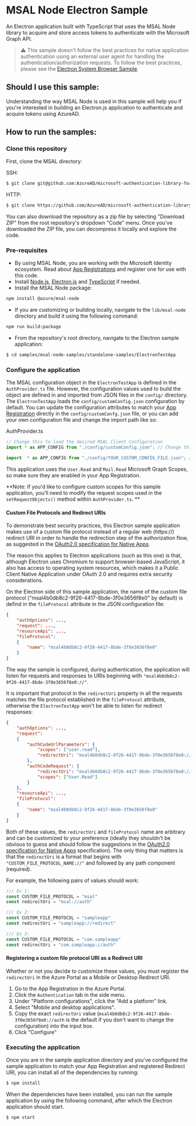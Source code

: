 # MSAL Node Electron Sample

An Electron application built with TypeScript that uses the MSAL Node library to acquire and store access tokens to authenticate with the Microsoft Graph API. 

> :warning: This sample doesn't follow the best practices for native application authentication using an external user agent for handling the authentication/authorization requests. To follow the best practices, please see the [Electron System Browser Sample](../ElectronSystemBrowserTestApp/README.md).

## Should I use this sample:

Understanding the way MSAL Node is used in this sample will help you if you're interested in building an Electron.js application to authenticate and acquire tokens using AzureAD.

## How to run the samples:

### Clone this repository

First, clone the MSAL directory:

SSH:

```bash
$ git clone git@github.com:AzureAD/microsoft-authentication-library-for-js.git
```

HTTP:

```bash
$ git clone https://github.com/AzureAD/microsoft-authentication-library-for-js.git
```

You can also download the repository as a zip file by selecting "Download ZIP" from the root repository's dropdown "Code" menu. Once you've downloaded the ZIP file, you can decompress it locally and explore the code.

### Pre-requisites
- By using MSAL Node, you are working with the Microsoft Identity ecosystem. Read about [App Registrations](https://docs.microsoft.com/en-us/graph/auth-register-app-v2) and register one for use with this code.
- Install [Node.js](https://nodejs.org/en/), [Electron.js](https://www.electronjs.org/) and [TypeScript](https://www.typescriptlang.org/) if needed.
- Install the MSAL Node package:  
```bash
npm install @azure/msal-node
```
- If you are customizing or building locally, navigate to the `lib/msal-node` directory and build it using the following command:
```bash
npm run build:package
```
- From the repository's root directory, navigate to the Electron sample application:

```bash
$ cd samples/msal-node-samples/standalone-samples/ElectronTestApp
```

### Configure the application

The MSAL configuration object in the `ElectronTestApp` is defined in the `AuthProvider.ts` file. However, the configuration values used to build the object are defined in and imported from JSON files in the `config/` directory. The `ElectronTestApp` loads the `config/customConfig.json` configuration by default. You can update the configuration attributes to match your [App Registration](https://docs.microsoft.com/en-us/graph/auth-register-app-v2) directly in the `config/customConfg.json` file, or you can add your own configuration file and change the import path like so:

AuthProvider.ts
```javascript
// Change this to load the desired MSAL Client Configuration
import * as APP_CONFIG from "./config/customConfig.json"; // Change this

import  * as APP_CONFIG from "./config/YOUR_CUSTOM_CONFIG_FILE.json"; // To this
```

This application uses the `User.Read` and `Mail.Read` Microsoft Graph Scopes, so make sure they are enabled in your App Registration.

**Note: If you'd like to configure custom scopes for this sample application, you'll need to modify the request scopes used in the `setRequestObjects()` method within `AuthProvider.ts`. **

#### Custom File Protocols and Redirect URIs

To demonstrate best security practices, this Electron sample application makes use of a custom file protocol instead of a regular web (https://) redirect URI in order to handle the redirection step of the authorization flow, as suggested in the [OAuth2.0 specification for Native Apps](https://tools.ietf.org/html/rfc8252#section-7.1).

The reason this applies to Electron applications (such as this one) is that, although Electron uses Chromium to support browser-based JavaScript, it also has access to operating system resources, which makes it a Public Client Native Application under OAuth 2.0 and requires extra security considerations.

On the Electron side of this sample application, the name of the custom file protocol ("msal4b0db8c2-9f26-4417-8bde-3f0e3656f8e0" by default) is defind in the `fileProtocol` attribute in the JSON configuration file:

```json
{
    "authOptions": ...,
    "request": ...,
    "resourceApi": ...,
    "fileProtocol":
    {
        "name": "msal4b0db8c2-9f26-4417-8bde-3f0e3656f8e0"
    }
}
```

The way the sample is configured, during authentication, the application will listen for requests and responses to URIs beginning with `"msal4b0db8c2-9f26-4417-8bde-3f0e3656f8e0://"`.

It is important that protocol in the `redirectUri` property in all the requests matches the file protocol established in the `fileProtocol` attribute, otherwise the `ElectronTestApp` won't be able to listen for redirect responses:

```json
{
    "authOptions": ...,
    "request":
    {
        "authCodeUrlParameters": {
            "scopes": ["user.read"],
            "redirectUri": "msal4b0db8c2-9f26-4417-8bde-3f0e3656f8e0://auth"
        },
        "authCodeRequest": {
            "redirectUri": "msal4b0db8c2-9f26-4417-8bde-3f0e3656f8e0://auth",
            "scopes": ["User.Read"]
        }
    },
    "resourceApi": ...,
    "fileProtocol":
    {
        "name": "msal4b0db8c2-9f26-4417-8bde-3f0e3656f8e0"
    }
}
```

Both of these values, the `redirectUri` and `fileProtocol` name are arbitrary and can be customized to your preference (ideally they shouldn't be obvious to guess and should follow the suggestions in the [OAuth2.0 specification for Native Apps](https://tools.ietf.org/html/rfc8252#section-8.4) specification). The only thing that matters is that the `redirectUri` is a format that begins with `"CUSTOM_FILE_PROTOCOL_NAME://"` and followed by any path component (required).

For example, the following pairs of values should work:

```typescript
/// Ex 1:
const CUSTOM_FILE_PROTOCOL = "msal"
const redirectUri = "msal://auth"

/// Ex 2:
const CUSTOM_FILE_PROTOCOL = "sampleapp"
const redirectUri = "sampleapp://redirect"

/// Ex 3:
const CUSTOM_FILE_PROTOCOL = "com.sampleapp"
const redirectUri = "com.sampleapp://auth"
```

#### Registering a custom file protocol URI as a Redirect URI

Whether or not you decide to customize these values, you must register the `redirectUri` in the Azure Portal as a Mobile or Desktop Redirect URI.

1. Go to the App Registration in the Azure Portal.
2. Click the `Authentication` tab in the side menu.
3. Under "Platform configurations", click the "Add a platform" link.
4. Select "Mobile and desktop applications".
5. Copy the exact `redirectUri` value (`msal4b0db8c2-9f26-4417-8bde-3f0e3656f8e0://auth` is the default if you don't want to change the configuration) into the input box.
6. Click "Configure"

### Executing the application

Once you are in the sample application directory and you've configured the sample application to match your App Registration and registered Redirect URI, you can install all of the dependencies by running:

```bash
$ npm install
```

When the dependencies have been installed, you can run the sample application by using the following command, after which the Electron application should start.

```bash
$ npm start
```
